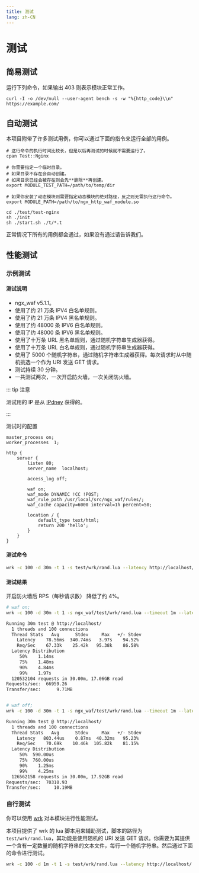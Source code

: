 ```yaml
---
title: 测试
lang: zh-CN
---
```


# 测试

## 简易测试

运行下列命令，如果输出 403 则表示模块正常工作。

```shell
curl -I -o /dev/null --user-agent bench -s -w "%{http_code}\\n" https://example.com/
```

## 自动测试

本项目附带了许多测试用例，你可以通过下面的指令来运行全部的用例。

```shell
# 这行命令的执行时间比较长，但是以后再测试的时候就不需要运行了。
cpan Test::Nginx

# 你需要指定一个临时目录。
# 如果目录不存在会自动创建。
# 如果目录已经会被存在则会先**删除**再创建。
export MODULE_TEST_PATH=/path/to/temp/dir

# 如果你安装了动态模块则需要指定动态模块的绝对路径，反之则无需执行这行命令。
export MODULE_PATH=/path/to/ngx_http_waf_module.so

cd ./test/test-nginx
sh ./init
sh ./start.sh ./t/*.t
```

正常情况下所有的用例都会通过，如果没有通过请告诉我们。

## 性能测试

### 示例测试

#### 测试说明

* ngx_waf v5.1.1。
* 使用了约 21 万条 IPV4 白名单规则。
* 使用了约 21 万条 IPV4 黑名单规则。
* 使用了约 48000 条 IPV6 白名单规则。
* 使用了约 48000 条 IPV6 黑名单规则。
* 使用了十万条 URL 黑名单规则，通过随机字符串生成器获得。
* 使用了十万条 URL 白名单规则，通过随机字符串生成器获得。
* 使用了 5000 个随机字符串，通过随机字符串生成器获得。每次请求时从中随机挑选一个作为 URI 发送 GET 请求。
* 测试持续 30 分钟。
* 一共测试两次，一次开启防火墙，一次关闭防火墙。

::: tip 注意

测试用的 IP 是从 [IPdney](https://www.ipdeny.com/ipblocks/) 获得的。

:::

测试时的配置

```nginx
master_process on;
worker_processes  1;

http {
    server {
        listen 80;
        server_name  localhost;

        access_log off;
        
        waf on;
        waf_mode DYNAMIC !CC !POST;
        waf_rule_path /usr/local/src/ngx_waf/rules/;
        waf_cache capacity=6000 interval=1h percent=50;

        location / {
            default_type text/html;
            return 200 'hello';
        }
    }
}
```

#### 测试命令

```sh
wrk -c 100 -d 30m -t 1 -s test/wrk/rand.lua --latency http://localhost/ -- /path/to/rand-str.txt
```

#### 测试结果

开启防火墙后 RPS（每秒请求数） 降低了约 4%。

```sh
# waf on;
wrk -c 100 -d 30m -t 1 -s ngx_waf/test/wrk/rand.lua --timeout 1m --latency http://localhost/ -- /usr/local/src/ngx_waf/txt.txt

Running 30m test @ http://localhost/
  1 threads and 100 connections
  Thread Stats   Avg      Stdev     Max   +/- Stdev
    Latency    78.56ms  340.74ms   3.97s    94.52%
    Req/Sec    67.33k    25.42k   95.38k    86.58%
  Latency Distribution
     50%    1.14ms
     75%    1.48ms
     90%    4.84ms
     99%    1.97s
  120532104 requests in 30.00m, 17.06GB read
Requests/sec:  66959.26
Transfer/sec:      9.71MB


# waf off;
wrk -c 100 -d 30m -t 1 -s ngx_waf/test/wrk/rand.lua --timeout 1m --latency http://localhost/ -- /usr/local/src/ngx_waf/txt.txt

Running 30m test @ http://localhost/
  1 threads and 100 connections
  Thread Stats   Avg      Stdev     Max   +/- Stdev
    Latency   803.44us    0.87ms  40.32ms   95.23%
    Req/Sec    70.69k    10.46k  105.82k    81.15%
  Latency Distribution
     50%  590.00us
     75%  760.00us
     90%    1.25ms
     99%    4.25ms
  126562158 requests in 30.00m, 17.92GB read
Requests/sec:  70310.93
Transfer/sec:     10.19MB
```


### 自行测试

你可以使用 [wrk](https://github.com/wg/wrk) 对本模块进行性能测试。

本项目提供了 wrk 的 lua 脚本用来辅助测试，脚本的路径为 `test/wrk/rand.lua`，其功能是使用随机的 URI 发送 GET 请求。你需要为其提供一个含有一定数量的随机字符串的文本文件，每行一个随机字符串。然后通过下面的命令进行测试。

```sh
wrk -c 100 -d 1m -t 1 -s test/wrk/rand.lua --latency http://localhost/ -- /path/to/rand-str.txt
```